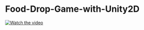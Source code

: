 # Food-Drop-Game-with-Unity2D



[![Watch the video](https://img.youtube.com/vi/GBH16GfCc0A/maxresdefault.jpg)](https://youtu.be/GBH16GfCc0A)
